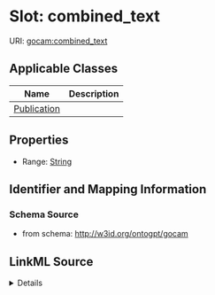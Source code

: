 # Slot: combined_text

URI: [gocam:combined_text](http://w3id.org/ontogpt/gocam/combined_text)



<!-- no inheritance hierarchy -->




## Applicable Classes

| Name | Description |
| --- | --- |
[Publication](Publication.md) | 






## Properties

* Range: [String](String.md)







## Identifier and Mapping Information







### Schema Source


* from schema: http://w3id.org/ontogpt/gocam




## LinkML Source

<details>
```yaml
name: combined_text
from_schema: http://w3id.org/ontogpt/gocam
rank: 1000
alias: combined_text
owner: Publication
domain_of:
- Publication
range: string

```
</details>